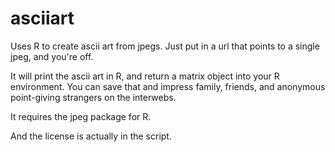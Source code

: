 asciiart
========

Uses R to create ascii art from jpegs.  Just put in a url that points to a single jpeg, and you're off. 

It will print the ascii art in R, and return a matrix object into your R environment.  You can save that and impress family, friends, and anonymous point-giving strangers on the interwebs. 

It requires the jpeg package for R.  

And the license is actually in the script. 


